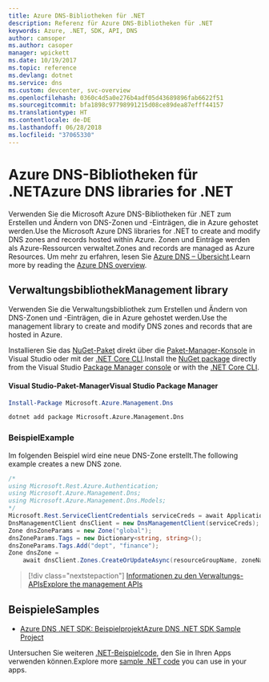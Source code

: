 ```yaml
---
title: Azure DNS-Bibliotheken für .NET
description: Referenz für Azure DNS-Bibliotheken für .NET
keywords: Azure, .NET, SDK, API, DNS
author: camsoper
ms.author: casoper
manager: wpickett
ms.date: 10/19/2017
ms.topic: reference
ms.devlang: dotnet
ms.service: dns
ms.custom: devcenter, svc-overview
ms.openlocfilehash: 0360c4d5a0e276b4adf05d43689896fab6622f51
ms.sourcegitcommit: bfa1898c97798991215d08ce89dea87efff44157
ms.translationtype: HT
ms.contentlocale: de-DE
ms.lasthandoff: 06/28/2018
ms.locfileid: "37065330"
---
```

# <a name="azure-dns-libraries-for-net"></a><span data-ttu-id="bde69-104">Azure DNS-Bibliotheken für .NET</span><span class="sxs-lookup"><span data-stu-id="bde69-104">Azure DNS libraries for .NET</span></span>

<span data-ttu-id="bde69-105">Verwenden Sie die Microsoft Azure DNS-Bibliotheken für .NET zum Erstellen und Ändern von DNS-Zonen und -Einträgen, die in Azure gehostet werden.</span><span class="sxs-lookup"><span data-stu-id="bde69-105">Use the Microsoft Azure DNS libraries for .NET to create and modify DNS zones and records hosted within Azure.</span></span> <span data-ttu-id="bde69-106">Zonen und Einträge werden als Azure-Ressourcen verwaltet.</span><span class="sxs-lookup"><span data-stu-id="bde69-106">Zones and records are managed as Azure Resources.</span></span> <span data-ttu-id="bde69-107">Um mehr zu erfahren, lesen Sie [Azure DNS – Übersicht](/azure/dns/dns-overview).</span><span class="sxs-lookup"><span data-stu-id="bde69-107">Learn more by reading the [Azure DNS overview](/azure/dns/dns-overview).</span></span>

## <a name="management-library"></a><span data-ttu-id="bde69-108">Verwaltungsbibliothek</span><span class="sxs-lookup"><span data-stu-id="bde69-108">Management library</span></span>

<span data-ttu-id="bde69-109">Verwenden Sie die Verwaltungsbibliothek zum Erstellen und Ändern von DNS-Zonen und -Einträgen, die in Azure gehostet werden.</span><span class="sxs-lookup"><span data-stu-id="bde69-109">Use the management library to create and modify DNS zones and records that are hosted in Azure.</span></span>

<span data-ttu-id="bde69-110">Installieren Sie das [NuGet-Paket](https://www.nuget.org/packages/Microsoft.Azure.Management.Dns) direkt über die [Paket-Manager-Konsole][PackageManager] in Visual Studio oder mit der [.NET Core CLI][DotNetCLI].</span><span class="sxs-lookup"><span data-stu-id="bde69-110">Install the [NuGet package](https://www.nuget.org/packages/Microsoft.Azure.Management.Dns) directly from the Visual Studio [Package Manager console][PackageManager] or with the [.NET Core CLI][DotNetCLI].</span></span>

#### <a name="visual-studio-package-manager"></a><span data-ttu-id="bde69-111">Visual Studio-Paket-Manager</span><span class="sxs-lookup"><span data-stu-id="bde69-111">Visual Studio Package Manager</span></span>

```powershell
Install-Package Microsoft.Azure.Management.Dns
```

```bash
dotnet add package Microsoft.Azure.Management.Dns
```

### <a name="example"></a><span data-ttu-id="bde69-112">Beispiel</span><span class="sxs-lookup"><span data-stu-id="bde69-112">Example</span></span>

<span data-ttu-id="bde69-113">Im folgenden Beispiel wird eine neue DNS-Zone erstellt.</span><span class="sxs-lookup"><span data-stu-id="bde69-113">The following example creates a new DNS zone.</span></span>

```csharp
/*
using Microsoft.Rest.Azure.Authentication;
using Microsoft.Azure.Management.Dns;
using Microsoft.Azure.Management.Dns.Models;
*/
Microsoft.Rest.ServiceClientCredentials serviceCreds = await ApplicationTokenProvider.LoginSilentAsync(tenantId, clientId, secret);
DnsManagementClient dnsClient = new DnsManagementClient(serviceCreds);            
Zone dnsZoneParams = new Zone("global");
dnsZoneParams.Tags = new Dictionary<string, string>();
dnsZoneParams.Tags.Add("dept", "finance");
Zone dnsZone =
    await dnsClient.Zones.CreateOrUpdateAsync(resourceGroupName, zoneName, dnsZoneParams, null, "*");
```

> [!div class="nextstepaction"]
> [<span data-ttu-id="bde69-114">Informationen zu den Verwaltungs-APIs</span><span class="sxs-lookup"><span data-stu-id="bde69-114">Explore the management APIs</span></span>](/dotnet/api/overview/azure/dns/management)

## <a name="samples"></a><span data-ttu-id="bde69-115">Beispiele</span><span class="sxs-lookup"><span data-stu-id="bde69-115">Samples</span></span>

* [<span data-ttu-id="bde69-116">Azure DNS .NET SDK: Beispielprojekt</span><span class="sxs-lookup"><span data-stu-id="bde69-116">Azure DNS .NET SDK Sample Project</span></span>](https://www.microsoft.com/download/details.aspx?id=47268)

<span data-ttu-id="bde69-117">Untersuchen Sie weiteren [.NET-Beispielcode](https://azure.microsoft.com/resources/samples/?platform=dotnet), den Sie in Ihren Apps verwenden können.</span><span class="sxs-lookup"><span data-stu-id="bde69-117">Explore more [sample .NET code](https://azure.microsoft.com/resources/samples/?platform=dotnet) you can use in your apps.</span></span>

[PackageManager]: https://docs.microsoft.com/nuget/tools/package-manager-console
[DotNetCLI]: https://docs.microsoft.com/dotnet/core/tools/dotnet-add-package
